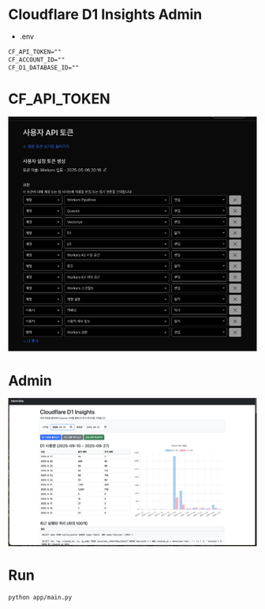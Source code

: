 # Cloudflare D1 Insights Admin
- .env
```
CF_API_TOKEN=""
CF_ACCOUNT_ID=""
CF_D1_DATABASE_ID=""
```
# CF_API_TOKEN
![alt text](token.png)

# Admin
![alt text](readme.png)

# Run
```
python app/main.py
```